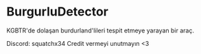 # BurgurluDetector
 KGBTR'de dolaşan burdurland'lileri tespit etmeye yarayan bir araç.
 
 Discord: squatchx34
 Credit vermeyi unutmayın <3

